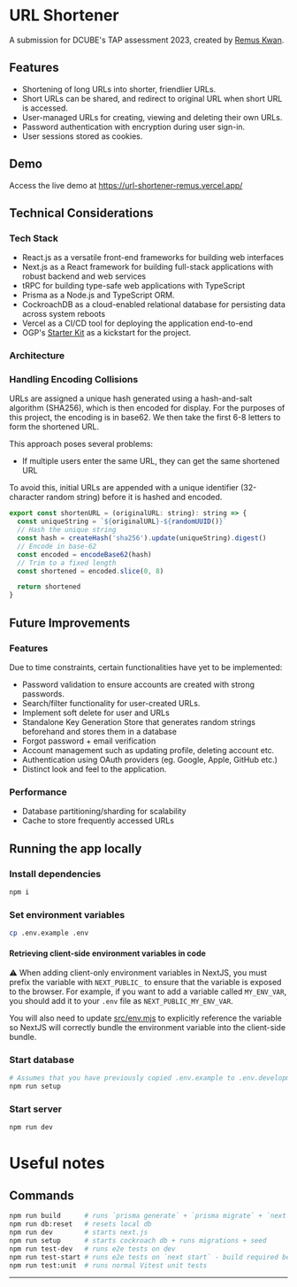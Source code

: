 # URL Shortener

A submission for DCUBE's TAP assessment 2023, created by [Remus Kwan](https://www.remuskwan.dev/).

## Features

- Shortening of long URLs into shorter, friendlier URLs.
- Short URLs can be shared, and redirect to original URL when short URL is accessed.
- User-managed URLs for creating, viewing and deleting their own URLs.
- Password authentication with encryption during user sign-in.
- User sessions stored as cookies.

## Demo

Access the live demo at https://url-shortener-remus.vercel.app/

## Technical Considerations

### Tech Stack

- React.js as a versatile front-end frameworks for building web interfaces
- Next.js as a React framework for building full-stack applications with robust backend and web services
- tRPC for building type-safe web applications with TypeScript
- Prisma as a Node.js and TypeScript ORM.
- CockroachDB as a cloud-enabled relational database for persisting data across system reboots
- Vercel as a CI/CD tool for deploying the application end-to-end
- OGP's [Starter Kit](https://start.open.gov.sg/) as a kickstart for the project.

### Architecture

### Handling Encoding Collisions

URLs are assigned a unique hash generated using a hash-and-salt algorithm (SHA256), which is then encoded for display. For the purposes of this project, the encoding is in base62. We then take the first 6-8 letters to form the shortened URL.

This approach poses several problems:

- If multiple users enter the same URL, they can get the same shortened URL

To avoid this, initial URLs are appended with a unique identifier (32-character random string) before it is hashed and encoded.

```js
export const shortenURL = (originalURL: string): string => {
  const uniqueString = `${originalURL}-${randomUUID()}`
  // Hash the unique string
  const hash = createHash('sha256').update(uniqueString).digest()
  // Encode in base-62
  const encoded = encodeBase62(hash)
  // Trim to a fixed length
  const shortened = encoded.slice(0, 8)

  return shortened
}
```

## Future Improvements

### Features

Due to time constraints, certain functionalities have yet to be implemented:

- Password validation to ensure accounts are created with strong passwords.
- Search/filter functionality for user-created URLs.
- Implement soft delete for user and URLs
- Standalone Key Generation Store that generates random strings beforehand and stores them in a database
- Forgot password + email verification
- Account management such as updating profile, deleting account etc.
- Authentication using OAuth providers (eg. Google, Apple, GitHub etc.)
- Distinct look and feel to the application.

### Performance

- Database partitioning/sharding for scalability
- Cache to store frequently accessed URLs

## Running the app locally

### Install dependencies

```bash
npm i
```

### Set environment variables

```bash
cp .env.example .env
```

#### Retrieving client-side environment variables in code

⚠️ When adding client-only environment variables in NextJS, you must prefix the variable with `NEXT_PUBLIC_` to ensure that the variable is exposed to the browser. For example, if you want to add a variable called `MY_ENV_VAR`, you should add it to your `.env` file as `NEXT_PUBLIC_MY_ENV_VAR`.

You will also need to update [src/env.mjs](src/env.mjs#L17) to explicitly reference the variable so NextJS will correctly bundle the environment variable into the client-side bundle.

### Start database

```bash
# Assumes that you have previously copied .env.example to .env.development.local
npm run setup
```

### Start server

```bash
npm run dev
```

# Useful notes

## Commands

```bash
npm run build      # runs `prisma generate` + `prisma migrate` + `next build`
npm run db:reset   # resets local db
npm run dev        # starts next.js
npm run setup      # starts cockroach db + runs migrations + seed
npm run test-dev   # runs e2e tests on dev
npm run test-start # runs e2e tests on `next start` - build required before
npm run test:unit  # runs normal Vitest unit tests
```

---
